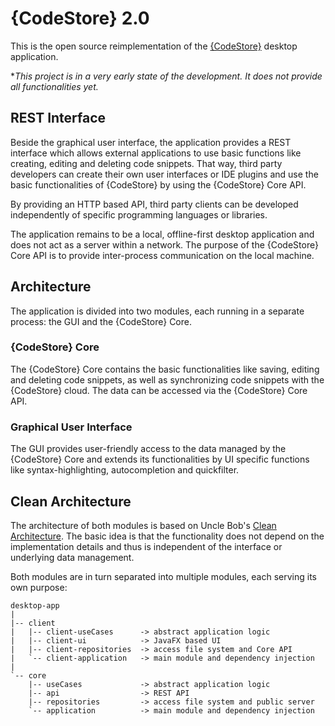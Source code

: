 # {CodeStore} 2.0

This is the open source reimplementation of the [{CodeStore}](https://codestore.cloud) desktop application.

**This project is in a very early state of the development. It does not provide all functionalities yet.*

## REST Interface

Beside the graphical user interface, the application provides a REST interface which allows external applications
to use basic functions like creating, editing and deleting code snippets.
That way, third party developers can create their own user interfaces or IDE plugins and use the basic functionalities
of {CodeStore} by using the {CodeStore} Core API.

By providing an HTTP based API, third party clients can be developed independently of specific programming languages or
libraries.

The application remains to be a local, offline-first desktop application and does not act as a server within a
network. The purpose of the {CodeStore} Core API is to provide inter-process communication on the local machine.

## Architecture

The application is divided into two modules, each running in a separate process: the GUI and the {CodeStore} Core.

### {CodeStore} Core

The {CodeStore} Core contains the basic functionalities like saving, editing and deleting code snippets, as well as
synchronizing code snippets with the {CodeStore} cloud. The data can be accessed via the {CodeStore} Core API.

### Graphical User Interface

The GUI provides user-friendly access to the data managed by the {CodeStore} Core and extends its functionalities by
UI specific functions like syntax-highlighting, autocompletion and quickfilter.

## Clean Architecture

The architecture of both modules is based on Uncle
Bob's [Clean Architecture](https://blog.cleancoder.com/uncle-bob/2012/08/13/the-clean-architecture.html).
The basic idea is that the functionality does not depend on the implementation details and thus is independent of the
interface or underlying data management.

Both modules are in turn separated into multiple modules, each serving its own purpose:

```
desktop-app
|
|-- client
|   |-- client-useCases      -> abstract application logic
|   |-- client-ui            -> JavaFX based UI
|   |-- client-repositories  -> access file system and Core API
|   `-- client-application   -> main module and dependency injection
|
`-- core
    |-- useCases             -> abstract application logic
    |-- api                  -> REST API
    |-- repositories         -> access file system and public server
    `-- application          -> main module and dependency injection
```

